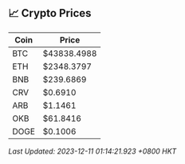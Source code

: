 ## 📈 Crypto Prices

| Coin | Price |
| ---- | ----- |
| BTC | $43838.4988 |
| ETH | $2348.3797 |
| BNB | $239.6869 |
| CRV | $0.6910 |
| ARB | $1.1461 |
| OKB | $61.8416 |
| DOGE | $0.1006 |

_Last Updated: 2023-12-11 01:14:21.923 +0800 HKT_